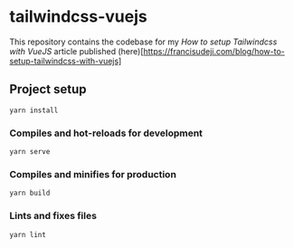 # tailwindcss-vuejs

This repository contains the codebase for my _How to setup Tailwindcss with VueJS_ article published (here)[https://francisudeji.com/blog/how-to-setup-tailwindcss-with-vuejs]

## Project setup

```
yarn install
```

### Compiles and hot-reloads for development

```
yarn serve
```

### Compiles and minifies for production

```
yarn build
```

### Lints and fixes files

```
yarn lint
```
